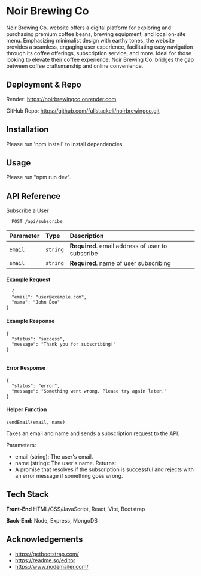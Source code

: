 # Noir Brewing Co

Noir Brewing Co. website offers a digital platform for exploring and purchasing premium coffee beans, brewing equipment, and local on-site menu. Emphasizing minimalist design with earthy tones, the website provides a seamless, engaging user experience, facilitating easy navigation through its coffee offerings, subscription service, and more. Ideal for those looking to elevate their coffee experience, Noir Brewing Co. bridges the gap between coffee craftsmanship and online convenience.


## Deployment & Repo
Render: https://noirbrewingco.onrender.com

GitHub Repo: https://github.com/fullstackeli/noirbrewingco.git


## Installation

Please run 'npm install' to install dependencies.

    
## Usage

Please run "npm run dev".

## API Reference

Subscribe a User

```http
  POST /api/subscribe
```

| Parameter | Type     | Description                |
| :-------- | :------- | :------------------------- |
| `email` | `string` | **Required**. email address of user to subscribe |
| `email` | `string` | **Required**. name of user subscribing |

#### Example Request

```http
  {
  "email": "user@example.com",
  "name": "John Doe"
}

```
#### Example Response

```http
{
  "status": "success",
  "message": "Thank you for subscribing!"
}


```
#### Error Response

```http
{
  "status": "error",
  "message": "Something went wrong. Please try again later."
}

```
#### Helper Function
```
sendEmail(email, name)
```
Takes an email and name and sends a subscription request to the API.

Parameters:
 - email (string): The user's email.
 - name (string): The user's name.
Returns:
 - A promise that resolves if the subscription is successful and rejects with an error message if something goes wrong.






## Tech Stack

**Front-End** HTML/CSS/JavaScript, React, Vite, Bootstrap

**Back-End:** Node, Express, MongoDB


## Acknowledgements

 - https://getbootstrap.com/
 - https://readme.so/editor
 - https://www.nodemailer.com/